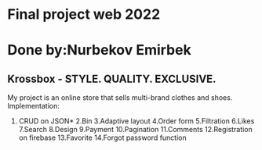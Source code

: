 # Final project web 2022 

# Done by:Nurbekov Emirbek 

## Krossbox - STYLE.   QUALITY.   EXCLUSIVE.
My project is an online store that sells multi-brand clothes and shoes.
Implementation:

1. CRUD on JSON*
2.Bin
3.Adaptive layout
4.Order form
5.Filtration
6.Likes
7.Search
8.Design
9.Payment
10.Pagination
11.Comments
12.Registration on firebase
13.Favorite
14.Forgot password function
